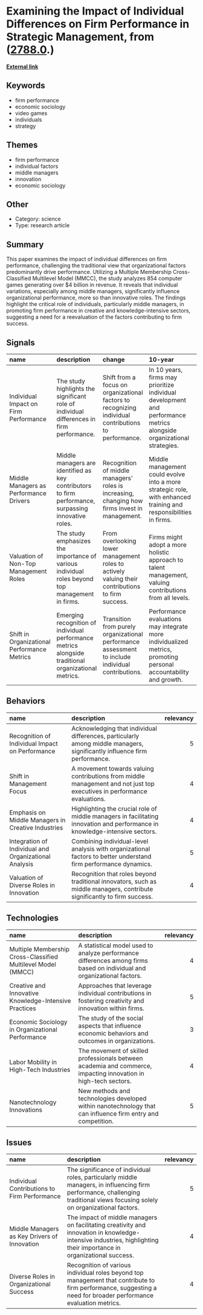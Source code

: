 # __Examining the Impact of Individual Differences on Firm Performance in Strategic Management__, from ([2788.0](https://kghosh.substack.com/p/2788.0).)

__[External link](https://papers.ssrn.com/sol3/papers.cfm?abstract_id=1630546&utm_source=substack&utm_medium=email)__



## Keywords

* firm performance
* economic sociology
* video games
* individuals
* strategy

## Themes

* firm performance
* individual factors
* middle managers
* innovation
* economic sociology

## Other

* Category: science
* Type: research article

## Summary

This paper examines the impact of individual differences on firm performance, challenging the traditional view that organizational factors predominantly drive performance. Utilizing a Multiple Membership Cross-Classified Multilevel Model (MMCC), the study analyzes 854 computer games generating over $4 billion in revenue. It reveals that individual variations, especially among middle managers, significantly influence organizational performance, more so than innovative roles. The findings highlight the critical role of individuals, particularly middle managers, in promoting firm performance in creative and knowledge-intensive sectors, suggesting a need for a reevaluation of the factors contributing to firm success.

## Signals

| name                                        | description                                                                                          | change                                                                                               | 10-year                                                                                                               | driving-force                                                                                                          |   relevancy |
|:--------------------------------------------|:-----------------------------------------------------------------------------------------------------|:-----------------------------------------------------------------------------------------------------|:----------------------------------------------------------------------------------------------------------------------|:-----------------------------------------------------------------------------------------------------------------------|------------:|
| Individual Impact on Firm Performance       | The study highlights the significant role of individual differences in firm performance.             | Shift from a focus on organizational factors to recognizing individual contributions to performance. | In 10 years, firms may prioritize individual development and performance metrics alongside organizational strategies. | The growing complexity and competitive nature of industries necessitate leveraging individual strengths for success.   |           4 |
| Middle Managers as Performance Drivers      | Middle managers are identified as key contributors to firm performance, surpassing innovative roles. | Recognition of middle managers' roles is increasing, changing how firms invest in management.        | Middle management could evolve into a more strategic role, with enhanced training and responsibilities in firms.      | The demand for effective implementation of strategies in dynamic environments highlights middle management importance. |           5 |
| Valuation of Non-Top Management Roles       | The study emphasizes the importance of various individual roles beyond top management in firms.      | From overlooking lower management roles to actively valuing their contributions to firm success.     | Firms might adopt a more holistic approach to talent management, valuing contributions from all levels.               | An evolving understanding of organizational dynamics and performance metrics drives this shift.                        |           4 |
| Shift in Organizational Performance Metrics | Emerging recognition of individual performance metrics alongside traditional organizational metrics. | Transition from purely organizational performance assessment to include individual contributions.    | Performance evaluations may integrate more individualized metrics, promoting personal accountability and growth.      | Increased competition and the need for differentiation in performance assessment fuels this change.                    |           3 |

## Behaviors

| name                                                  | description                                                                                                                 |   relevancy |
|:------------------------------------------------------|:----------------------------------------------------------------------------------------------------------------------------|------------:|
| Recognition of Individual Impact on Performance       | Acknowledging that individual differences, particularly among middle managers, significantly influence firm performance.    |           5 |
| Shift in Management Focus                             | A movement towards valuing contributions from middle management and not just top executives in performance evaluations.     |           4 |
| Emphasis on Middle Managers in Creative Industries    | Highlighting the crucial role of middle managers in facilitating innovation and performance in knowledge-intensive sectors. |           4 |
| Integration of Individual and Organizational Analysis | Combining individual-level analysis with organizational factors to better understand firm performance dynamics.             |           5 |
| Valuation of Diverse Roles in Innovation              | Recognition that roles beyond traditional innovators, such as middle managers, contribute significantly to firm success.    |           4 |

## Technologies

| name                                                         | description                                                                                                             |   relevancy |
|:-------------------------------------------------------------|:------------------------------------------------------------------------------------------------------------------------|------------:|
| Multiple Membership Cross-Classified Multilevel Model (MMCC) | A statistical model used to analyze performance differences among firms based on individual and organizational factors. |           4 |
| Creative and Innovative Knowledge-Intensive Practices        | Approaches that leverage individual contributions in fostering creativity and innovation within firms.                  |           5 |
| Economic Sociology in Organizational Performance             | The study of the social aspects that influence economic behaviors and outcomes in organizations.                        |           3 |
| Labor Mobility in High-Tech Industries                       | The movement of skilled professionals between academia and commerce, impacting innovation in high-tech sectors.         |           4 |
| Nanotechnology Innovations                                   | New methods and technologies developed within nanotechnology that can influence firm entry and competition.             |           5 |

## Issues

| name                                         | description                                                                                                                                                                   |   relevancy |
|:---------------------------------------------|:------------------------------------------------------------------------------------------------------------------------------------------------------------------------------|------------:|
| Individual Contributions to Firm Performance | The significance of individual roles, particularly middle managers, in influencing firm performance, challenging traditional views focusing solely on organizational factors. |           5 |
| Middle Managers as Key Drivers of Innovation | The impact of middle managers on facilitating creativity and innovation in knowledge-intensive industries, highlighting their importance in organizational success.           |           4 |
| Diverse Roles in Organizational Success      | Recognition of various individual roles beyond top management that contribute to firm performance, suggesting a need for broader performance evaluation metrics.              |           4 |